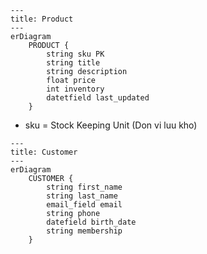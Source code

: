 
```mermaid
---
title: Product
---
erDiagram
    PRODUCT {
        string sku PK
        string title
        string description
        float price
        int inventory
        datetfield last_updated
    }
```
- sku = Stock Keeping Unit (Don vi luu kho)

```mermaid
---
title: Customer
---
erDiagram
    CUSTOMER {
        string first_name
        string last_name
        email_field email
        string phone
        datefield birth_date
        string membership
    }
```